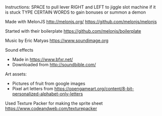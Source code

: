Instructions:
SPACE to pull lever
RIGHT and LEFT to jiggle slot machine if it is stuck
TYPE CERTAIN WORDS to gain bonuses or summon a demon

Made with MelonJS 
http://melonjs.org/
https://github.com/melonjs/melonjs

Started with their boilerplate
https://github.com/melonjs/boilerplate

Music by Eric Matyas
https://www.soundimage.org

Sound effects
- Made in https://www.bfxr.net/ 
- Downloaded from http://soundbible.com/

Art assets:
- Pictures of fruit from google images
- Pixel art letters from https://opengameart.org/content/8-bit-personalized-alphabet-only-letters

Used Texture Packer for making the sprite sheet
https://www.codeandweb.com/texturepacker 
